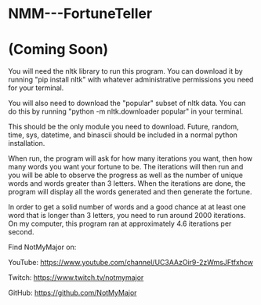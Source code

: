 # NMM---FortuneTeller
# (Coming Soon)

You will need the nltk library to run this program.
You can download it by running "pip install nltk" with whatever administrative permissions you need for your terminal. 


You will also need to download the "popular" subset of nltk data. 
You can do this by running "python -m nltk.downloader popular" in your terminal.


This should be the only module you need to download. 
Future, random, time, sys, datetime, and binascii should be included in a normal python installation.


When run, the program will ask for how many iterations you want, then how many words you want your fortune to be.
The iterations will then run and you will be able to observe the progress as well as the number of unique words and words greater than 3 letters. When the iterations are done, the program will display all the words generated and then generate the fortune.

In order to get a solid number of words and a good chance at at least one word that is longer than 3 letters, you need to run around 2000 iterations.
On my computer, this program ran at approximately 4.6 iterations per second.

Find NotMyMajor on:

YouTube: https://www.youtube.com/channel/UC3AAzOir9-2zWmsJFtfxhcw

Twitch: https://www.twitch.tv/notmymajor

GitHub: https://github.com/NotMyMajor

